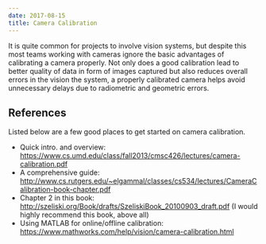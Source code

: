 ```yaml
---
date: 2017-08-15
title: Camera Calibration
---
```


It is quite common for projects to involve vision systems, but despite this most teams working with cameras ignore the basic advantages of calibrating a camera properly. Not only does a good calibration lead to better quality of data in form of images captured but also reduces overall errors in the vision the system, a properly calibrated camera helps avoid unnecessary delays due to radiometric and geometric errors.

## References
Listed below are a few good places to get started on camera calibration.
- Quick intro. and overview: https://www.cs.umd.edu/class/fall2013/cmsc426/lectures/camera-calibration.pdf
- A comprehensive guide: http://www.cs.rutgers.edu/~elgammal/classes/cs534/lectures/CameraCalibration-book-chapter.pdf
- Chapter 2 in this book: http://szeliski.org/Book/drafts/SzeliskiBook_20100903_draft.pdf (I would highly recommend this book, above all)
- Using MATLAB for online/offline calibration: https://www.mathworks.com/help/vision/camera-calibration.html
